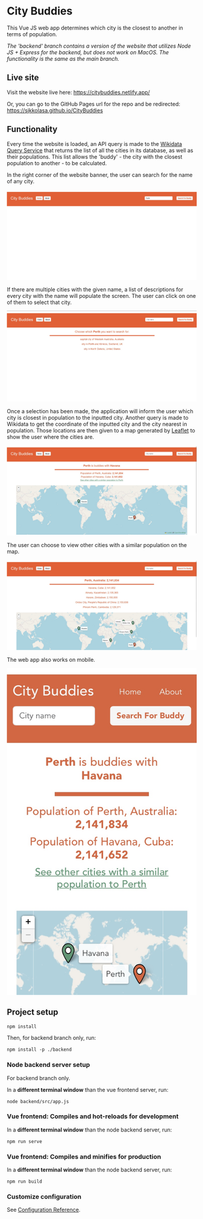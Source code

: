 # City Buddies

This Vue JS web app determines which city is the closest to another in terms of population.

_The 'backend' branch contains a version of the website that utilizes Node JS + Express for the backend, but does not work on MacOS. The functionality is the same as the main branch._

## Live site

Visit the website live here: https://citybuddies.netlify.app/

Or, you can go to the GitHub Pages url for the repo and be redirected: https://sjkkolasa.github.io/CityBuddies

## Functionality

Every time the website is loaded, an API query is made to the [Wikidata Query Service](https://query.wikidata.org/) that returns the list of all the cities in its database, as well as their populations. This list allows the 'buddy' - the city with the closest population to another - to be calculated.

In the right corner of the website banner, the user can search for the name of any city.

![City Search](images/search.jpg)

If there are multiple cities with the given name, a list of descriptions for every city with the name will populate the screen. The user can click on one of them to select that city.

![Disambiguation](images/disambiguation.jpg)

Once a selection has been made, the application will inform the user which city is closest in population to the inputted city. Another query is made to Wikidata to get the coordinate of the inputted city and the city nearest in population. Those locations are then given to a map generated by [Leaflet](https://leafletjs.com/) to show the user where the cities are.

![Buddy Match](images/match.jpg)

The user can choose to view other cities with a similar population on the map.

![Other Buddies](images/other-buddies.jpg)

The web app also works on mobile.

![Mobile](images/mobile.jpg)

## Project setup

```
npm install
```

Then, for backend branch only, run:

```
npm install -p ./backend
```

### Node backend server setup

For backend branch only.

In a **different terminal window** than the vue frontend server, run:

```
node backend/src/app.js
```

### Vue frontend: Compiles and hot-reloads for development

In a **different terminal window** than the node backend server, run:

```
npm run serve
```

### Vue frontend: Compiles and minifies for production

In a **different terminal window** than the node backend server, run:

```
npm run build
```

### Customize configuration

See [Configuration Reference](https://cli.vuejs.org/config/).
